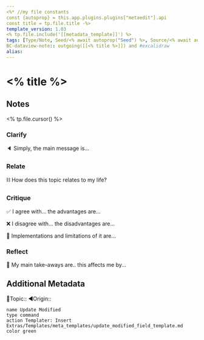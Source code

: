 ```yaml
---
<%* //my file constants
const {autoprop} = this.app.plugins.plugins["metaedit"].api 
const title = tp.file.title -%>
template_version: 1.03
<% tp.file.include('[[metadata_template]]') %>
tags: [Type/Note, Seed/<% await autoprop("Seed") %>, Source/<% await autoprop("Source") %>]
BC-dataview-note:: outgoing([[<% title %>]]) and #excalidraw 
alias:
---
```


# <% title %>

## Notes

<% tp.file.cursor() %>


### Clarify
🔈 Simply, the main message is...

### Relate

⛓ How does this topic relates to my life?

### Critique

✅ I agree with... the advantages are...


❌ I disagree with... the disadvantages are...


🧱 Implementations and limitations of it are...

### Reflect

💭 My main take-aways are.. this affects me by...


## Additional Metadata
🔼Topic::
◀Origin::

```button
name Update Modified
type command
action Templater: Insert Extras/Templates/meta_templates/update_modified_field_template.md
color green
```